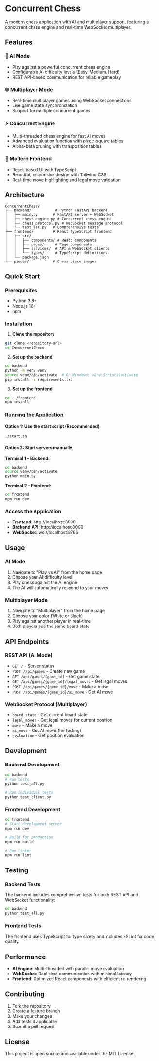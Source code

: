 # Concurrent Chess

A modern chess application with AI and multiplayer support, featuring a concurrent chess engine and real-time WebSocket multiplayer.

## Features

### 🧠 AI Mode
- Play against a powerful concurrent chess engine
- Configurable AI difficulty levels (Easy, Medium, Hard)
- REST API-based communication for reliable gameplay

### 🌐 Multiplayer Mode
- Real-time multiplayer games using WebSocket connections
- Live game state synchronization
- Support for multiple concurrent games

### ⚡ Concurrent Engine
- Multi-threaded chess engine for fast AI moves
- Advanced evaluation function with piece-square tables
- Alpha-beta pruning with transposition tables

### 🎨 Modern Frontend
- React-based UI with TypeScript
- Beautiful, responsive design with Tailwind CSS
- Real-time move highlighting and legal move validation

## Architecture

```
ConcurrentChess/
├── backend/           # Python FastAPI backend
│   ├── main.py       # FastAPI server + WebSocket
│   ├── chess_engine.py # Concurrent chess engine
│   ├── chess_protocol.py # WebSocket message protocol
│   └── test_all.py   # Comprehensive tests
├── frontend/         # React TypeScript frontend
│   ├── src/
│   │   ├── components/ # React components
│   │   ├── pages/     # Page components
│   │   ├── services/  # API & WebSocket clients
│   │   └── types/     # TypeScript definitions
│   └── package.json
└── pieces/           # Chess piece images
```

## Quick Start

### Prerequisites
- Python 3.8+
- Node.js 16+
- npm

### Installation

1. **Clone the repository**
```bash
git clone <repository-url>
cd ConcurrentChess
```

2. **Set up the backend**
```bash
cd backend
python -m venv venv
source venv/bin/activate  # On Windows: venv\Scripts\activate
pip install -r requirements.txt
```

3. **Set up the frontend**
```bash
cd ../frontend
npm install
```

### Running the Application

#### Option 1: Use the start script (Recommended)
```bash
./start.sh
```

#### Option 2: Start servers manually

**Terminal 1 - Backend:**
```bash
cd backend
source venv/bin/activate
python main.py
```

**Terminal 2 - Frontend:**
```bash
cd frontend
npm run dev
```

### Access the Application

- **Frontend**: http://localhost:3000
- **Backend API**: http://localhost:8000
- **WebSocket**: ws://localhost:8766

## Usage

### AI Mode
1. Navigate to "Play vs AI" from the home page
2. Choose your AI difficulty level
3. Play chess against the AI engine
4. The AI will automatically respond to your moves

### Multiplayer Mode
1. Navigate to "Multiplayer" from the home page
2. Choose your color (White or Black)
3. Play against another player in real-time
4. Both players see the same board state

## API Endpoints

### REST API (AI Mode)
- `GET /` - Server status
- `POST /api/games` - Create new game
- `GET /api/games/{game_id}` - Get game state
- `GET /api/games/{game_id}/legal_moves` - Get legal moves
- `POST /api/games/{game_id}/move` - Make a move
- `POST /api/games/{game_id}/ai_move` - Get AI move

### WebSocket Protocol (Multiplayer)
- `board_state` - Get current board state
- `legal_moves` - Get legal moves for current position
- `move` - Make a move
- `ai_move` - Get AI move (for testing)
- `evaluation` - Get position evaluation

## Development

### Backend Development
```bash
cd backend
# Run tests
python test_all.py

# Run individual tests
python test_client.py
```

### Frontend Development
```bash
cd frontend
# Start development server
npm run dev

# Build for production
npm run build

# Run linter
npm run lint
```

## Testing

### Backend Tests
The backend includes comprehensive tests for both REST API and WebSocket functionality:

```bash
cd backend
python test_all.py
```

### Frontend Tests
The frontend uses TypeScript for type safety and includes ESLint for code quality.

## Performance

- **AI Engine**: Multi-threaded with parallel move evaluation
- **WebSocket**: Real-time communication with minimal latency
- **Frontend**: Optimized React components with efficient re-rendering

## Contributing

1. Fork the repository
2. Create a feature branch
3. Make your changes
4. Add tests if applicable
5. Submit a pull request

## License

This project is open source and available under the MIT License. 
